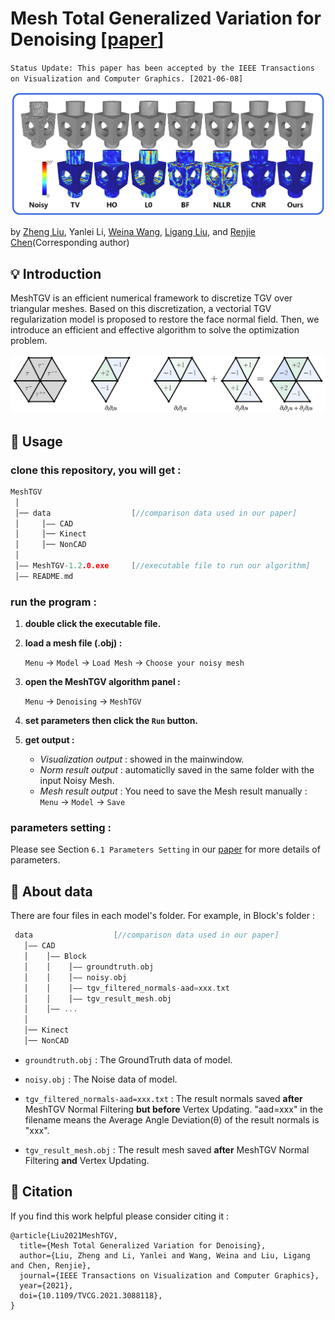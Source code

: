 # Mesh Total Generalized Variation for Denoising [[paper](https://ieeexplore.ieee.org/document/9453151)]
`Status Update: This paper has been accepted by the IEEE Transactions on Visualization and Computer Graphics. [2021-06-08]`
<p align='center'>
<img src='images/figure1.png' width='850'/>
</p>

<!-- ![figure 1. Comparison of denoising result](images/figure1.png) -->

 by [Zheng Liu](https://labzhengliu.github.io/), Yanlei Li, [Weina Wang](https://www.researchgate.net/profile/Weina-Wang-6), [Ligang Liu](http://staff.ustc.edu.cn/~lgliu/), and [Renjie Chen](http://staff.ustc.edu.cn/~renjiec/)(Corresponding author)

## :bulb: Introduction
MeshTGV is an efficient numerical framework to discretize TGV over triangular meshes.
Based on this discretization, a vectorial TGV regularization model is proposed to restore the face normal field. Then, we introduce an efficient and effective algorithm to solve the optimization problem.

<p align='center'>
<img src='images/figure2.png' width='850'/>
</p>

## :wrench: Usage

### clone this repository, you will get :
   
   ```c++
   MeshTGV
    │
    │── data                  [//comparison data used in our paper]
    │     │—— CAD
    │     │── Kinect
    │     │── NonCAD
    │
    │—— MeshTGV-1.2.0.exe     [//executable file to run our algorithm]
    │—— README.md
   ```

### run the program :

1. **double click the executable file.**

2. **load a mesh file (.obj) :**
   
   `Menu` &#8594; `Model` &#8594; `Load Mesh` &#8594; `Choose your noisy mesh`

3. **open the MeshTGV algorithm panel :**

   `Menu` &#8594; `Denoising` &#8594; `MeshTGV`

4. **set parameters then click the `Run` button.**

5. **get output :**

   - *Visualization output* : showed in the mainwindow.
   - *Norm result output* : automaticlly saved in the same folder with the input Noisy Mesh.
   - *Mesh result output* : You need to save the Mesh result manually :
   `Menu` &#8594; `Model` &#8594; `Save`
   
### parameters setting :
   Please see Section ```6.1 Parameters Setting``` in our [paper](https://ieeexplore.ieee.org/document/9453151) for more details of parameters.

## :moyai: About data
   There are four files in each model's folder. For example, in Block's folder :

   ```c++
    data                  [//comparison data used in our paper]
      │—— CAD
      │    │—— Block
      │    │    │—— groundtruth.obj
      │    │    │—— noisy.obj
      │    │    │—— tgv_filtered_normals-aad=xxx.txt
      │    │    │—— tgv_result_mesh.obj
      │    │—— ...
      │
      │── Kinect
      │── NonCAD
   ```
   
   - `groundtruth.obj` : 
   The GroundTruth data of model.

   - `noisy.obj` : 
   The Noise data of model.

   - `tgv_filtered_normals-aad=xxx.txt` : 
   The result normals saved **after** MeshTGV Normal Filtering **but before** Vertex Updating. 
   "aad=xxx" in the filename means the Average Angle Deviation(θ) of the result normals is "xxx".

   - `tgv_result_mesh.obj` : 
   The result mesh saved **after** MeshTGV Normal Filtering **and** Vertex Updating.


## :link: Citation
If you find this work helpful please consider citing it :
```
@article{Liu2021MeshTGV,
  title={Mesh Total Generalized Variation for Denoising},
  author={Liu, Zheng and Li, Yanlei and Wang, Weina and Liu, Ligang and Chen, Renjie},
  journal={IEEE Transactions on Visualization and Computer Graphics},
  year={2021},
  doi={10.1109/TVCG.2021.3088118},
}
```